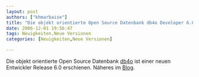 ```yaml
---
layout: post
authors: ["khmarbaise"]
title: "Die objekt orientierte Open Source Datenbank db4o Developer 6.0 erschienen"
date: 2006-12-01 19:56:47
tags: Neuigkeiten,Neue Versionen
categories: [Neuigkeiten,Neue Versionen]

---
```

Die objekt orientierte Open Source Datenbank <a href="http://developer.db4o.com/files/11/default.aspx"  title="db4o">db4o</a> ist einer neuen Entwickler Release 6.0 erschienen. Näheres im <a href="http://developer.db4o.com/blogs/deutsch/archive/2006/11/21/db4o-version-6-0-events-in-deutsch-newsletter-26.aspx"  title="Blog">Blog</a>. 
